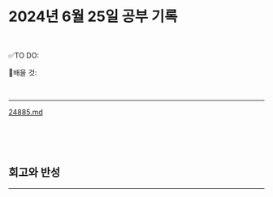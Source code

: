 # 2024년 6월 25일 공부 기록 

<br>

✅TO DO: 




💭배울 것:


<br>

---

[24885.md](..%2F..%2F..%2FAlgorithm%2FSolvedProblem%2F%EB%9E%9C%EB%8D%A4%EB%A7%88%EB%9D%BC%ED%86%A4%2F%EC%BD%94%EC%8A%A4003%2F24885%2F24885.md)



<br><br><br>





## 회고와 반성

---